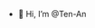 - 👋 Hi, I’m @Ten-An

<!---
Ten-An/Ten-An is a ✨ special ✨ repository because its `README.md` (this file) appears on your GitHub profile.
You can click the Preview link to take a look at your changes.
--->
